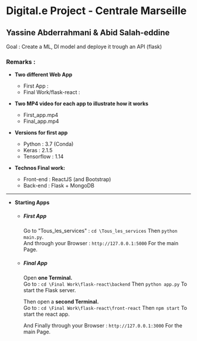 # Digital.e Project - Centrale Marseille

## Yassine Abderrahmani & Abid Salah-eddine

Goal : Create a ML, Dl model and deploye it trough an API (flask)

### Remarks :

- **Two different Web App**
    - First App :
    - Final Work/flask-react :

- **Two MP4 video for each app to illustrate how it works**
    - First_app.mp4
    - Final_app.mp4

- **Versions for first app**
    - Python : 3.7 (Conda)
    - Keras : 2.1.5
    - Tensorflow : 1.14
    
- **Technos Final work:**
    - Front-end : ReactJS (and Bootstrap)
    - Back-end : Flask + MongoDB
    
---
 
- **Starting Apps** 
    - ##### First App
      Go to "Tous_les_services" : `cd \Tous_les_services` Then `python main.py`.  
      And through your Browser : `http://127.0.0.1:5000` For the main Page.
    - ##### Final App 
      Open **one Terminal.**  
      Go to : `cd \Final Work\flask-react\backend` Then `python app.py` To start the Flask server.  

      Then open a **second Terminal.**  
      Go to : `cd \Final Work\flask-react\front-react` Then `npm start` To start the react app.
      
      And Finally through your Browser : `http://127.0.0.1:3000` For the main Page.

